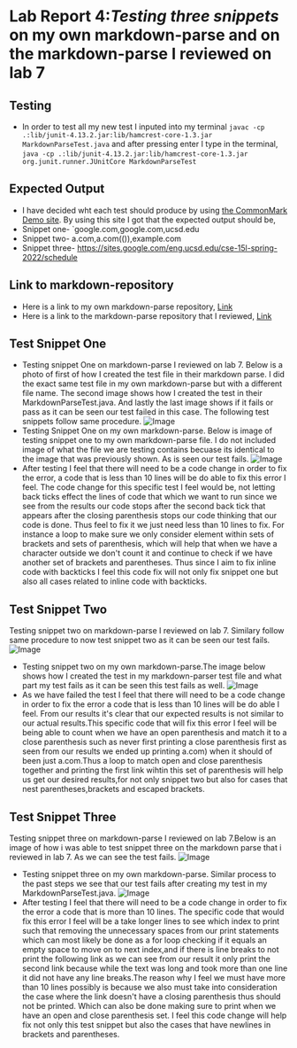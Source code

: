 # Lab Report 4:*Testing three snippets* on my own markdown-parse and on the markdown-parse I reviewed on lab 7
## Testing 
* In order to test all my new test I inputed into
my terminal `javac -cp .:lib/junit-4.13.2.jar:lib/hamcrest-core-1.3.jar MarkdownParseTest.java` and after pressing enter I type in the terminal, 
`java -cp .:lib/junit-4.13.2.jar:lib/hamcrest-core-1.3.jar org.junit.runner.JUnitCore MarkdownParseTest`
## Expected Output
* I have decided wht each test should produce by using [the CommonMark Demo site](https://spec.commonmark.org/dingus/).
By using this site I got that the expected output should be,
* Snippet one- `google.com,google.com,ucsd.edu
* Snippet two- a.com,a.com(()),example.com
* Snippet three- https://sites.google.com/eng.ucsd.edu/cse-15l-spring-2022/schedule

## Link to markdown-repository
* Here is a link to my own markdown-parse repository, [Link](https://github.com/mtonsing/markdown-parser)
* Here is a link to the markdown-parse repository that I reviewed, [Link](https://github.com/thanhnhanlam/markdown-parser) 
## Test Snippet One
* Testing snippet One on markdown-parse I reviewed on lab 7. Below is a photo of first of how I created the test file in their markdown parse. I did the exact same test file in my own markdown-parse but with a different file name. The second image shows how I created the test in their MarkdownParseTest.java. And lastly the last image shows if it fails or pass as it can be seen our test failed in this case. The following test snippets follow same procedure.
![Image](z.png)
* Testing Snippet One on my own markdown-parse.
Below is image of testing snippet one to my own markdown-parse file. I do not included image of what the file we are testing contains becuase its identical to the image that was previously shown. As is seen our test fails. 
![Image](z2.png)
* After testing I feel that there will need to be a code change in order to fix the error, a code that is less than 10 lines will be do able to fix this error I feel. The code change for this specific test I feel would be, not letting back ticks effect the lines of code that which we want to run since we see from the results our code stops after the second back tick that appears after the closing parenthesis stops our code thinking that our code is done. Thus feel to fix it we just need less than 10 lines to fix. For instance a loop to make sure we only consider element within sets of brackets and sets of parenthesis, which will help that when we have a character outside we don't count it and continue to check if we have another set of brackets and parentheses. Thus since I aim to fix inline code with backticks I feel this code fix will not only fix snippet one but also all cases related to inline code with backticks.
## Test Snippet Two
Testing snippet two on markdown-parse I reviewed on lab 7. Similary follow same procedure to now test snippet two as it can be seen our test fails. 
![Image](y.png)
* Testing snippet two on my own markdown-parse.The image below shows how I created the test in my markdown-parser test file and what part my test fails as it can be seen this test fails as well.
![Image](y2.png)
* As we have failed the test I feel that there will need to be a code change in order to fix the error a code that is less than 10 lines will be do able I feel. From our results it's clear that our expected results is not similar to our actual results.This specific code that will fix this error I feel will be being able to count when we have an open parenthesis and match it to a close parenthesis such as never first printing a close parenthesis first as seen from our results we ended up printing a.com) when it should of been just a.com.Thus a loop to match open and close parenthesis together and printing the first link wihtin this set of parenthesis will help us get our desired results,for not only snippet two but also for cases that nest parentheses,brackets and escaped brackets.
## Test Snippet Three
Testing snippet three on markdown-parse I reviewed on lab 7.Below is an image of how i was able to test snippet three on the markdown parse that i reviewed in lab 7. As we can see the test fails. 
![Image](x.png)
* Testing snippet three on my own markdown-parse.
Similar process to the past steps we see that our test fails after creating my test in my MarkdownParseTest.java. 
![Image](n.png)
* After testing I feel that there will need to be a code change in order to fix the error a code that is more than 10 lines. The specific code that would fix this error I feel will be a take longer lines to see which index to print such that removing the unnecessary spaces from our print statements which can most likely be done as a for loop checking if it equals an empty space to move on to next index,and if there is line breaks to not print the following link as we can see from our result it only print the second link because while the text was long and took more than one line it did not have any line breaks.The reason why I feel we must have more than 10 lines possibly is because we also must take into consideration the case where the link doesn't have a closing parenthesis thus should not be printed. Which can also be done making sure to print when we have an open and close parenthesis set. I feel this code change will help fix not only this test snippet but also the cases that have newlines in brackets and parentheses. 